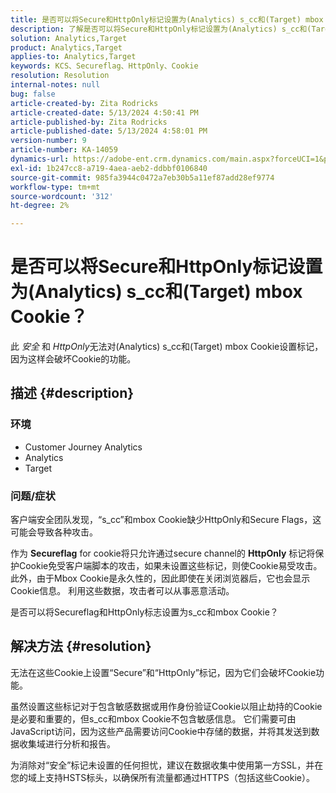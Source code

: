 ```yaml
---
title: 是否可以将Secure和HttpOnly标记设置为(Analytics) s_cc和(Target) mbox Cookie？
description: 了解是否可以将Secure和HttpOnly标记设置为(Analytics) s_cc和(Target) mbox Cookie。
solution: Analytics,Target
product: Analytics,Target
applies-to: Analytics,Target
keywords: KCS、Secureflag、HttpOnly、Cookie
resolution: Resolution
internal-notes: null
bug: false
article-created-by: Zita Rodricks
article-created-date: 5/13/2024 4:50:41 PM
article-published-by: Zita Rodricks
article-published-date: 5/13/2024 4:58:01 PM
version-number: 9
article-number: KA-14059
dynamics-url: https://adobe-ent.crm.dynamics.com/main.aspx?forceUCI=1&pagetype=entityrecord&etn=knowledgearticle&id=06f7b3e9-4811-ef11-9f8a-6045bd03c412
exl-id: 1b247cc8-a719-4aea-aeb2-ddbbf0106840
source-git-commit: 985fa3944c0472a7eb30b5a11ef87add28ef9774
workflow-type: tm+mt
source-wordcount: '312'
ht-degree: 2%

---
```


# 是否可以将Secure和HttpOnly标记设置为(Analytics) s_cc和(Target) mbox Cookie？


此 *安全* 和 *HttpOnly*&#x200B;无法对(Analytics) s_cc和(Target) mbox Cookie设置标记，因为这样会破坏Cookie的功能。

## 描述 {#description}


### 环境

- Customer Journey Analytics
- Analytics
- Target




### 问题/症状



客户端安全团队发现，“s_cc”和mbox Cookie缺少HttpOnly和Secure Flags，这可能会导致各种攻击。

作为 <b>Secureflag</b> for cookie将只允许通过secure channel的 <b>HttpOnly</b> 标记将保护Cookie免受客户端脚本的攻击，如果未设置这些标记，则使Cookie易受攻击。 此外，由于Mbox Cookie是永久性的，因此即使在关闭浏览器后，它也会显示Cookie信息。 利用这些数据，攻击者可以从事恶意活动。

是否可以将Secureflag和HttpOnly标志设置为s_cc和mbox Cookie？


## 解决方法 {#resolution}


无法在这些Cookie上设置“Secure”和“HttpOnly”标记，因为它们会破坏Cookie功能。

虽然设置这些标记对于包含敏感数据或用作身份验证Cookie以阻止劫持的Cookie是必要和重要的，但s_cc和mbox Cookie不包含敏感信息。 它们需要可由JavaScript访问，因为这些产品需要访问Cookie中存储的数据，并将其发送到数据收集域进行分析和报告。

为消除对“安全”标记未设置的任何担忧，建议在数据收集中使用第一方SSL，并在您的域上支持HSTS标头，以确保所有流量都通过HTTPS（包括这些Cookie）。
